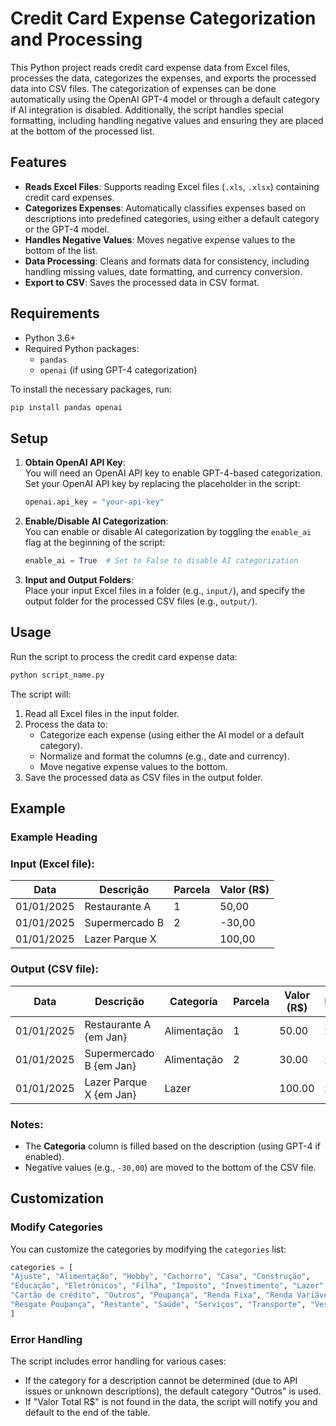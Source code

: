 # Credit Card Expense Categorization and Processing

This Python project reads credit card expense data from Excel files, processes the data, categorizes the expenses, and exports the processed data into CSV files. The categorization of expenses can be done automatically using the OpenAI GPT-4 model or through a default category if AI integration is disabled. Additionally, the script handles special formatting, including handling negative values and ensuring they are placed at the bottom of the processed list.

## Features

- **Reads Excel Files**: Supports reading Excel files (`.xls`, `.xlsx`) containing credit card expenses.
- **Categorizes Expenses**: Automatically classifies expenses based on descriptions into predefined categories, using either a default category or the GPT-4 model.
- **Handles Negative Values**: Moves negative expense values to the bottom of the list.
- **Data Processing**: Cleans and formats data for consistency, including handling missing values, date formatting, and currency conversion.
- **Export to CSV**: Saves the processed data in CSV format.

## Requirements

- Python 3.6+
- Required Python packages:
    - `pandas`
    - `openai` (if using GPT-4 categorization)

To install the necessary packages, run:

```bash
pip install pandas openai
`````

## Setup

1. **Obtain OpenAI API Key**:  
   You will need an OpenAI API key to enable GPT-4-based categorization. Set your OpenAI API key by replacing the placeholder in the script:

   ```python
   openai.api_key = "your-api-key"
   ````

2. **Enable/Disable AI Categorization**:  
   You can enable or disable AI categorization by toggling the `enable_ai` flag at the beginning of the script:

   ```python
   enable_ai = True  # Set to False to disable AI categorization
   ````

3. **Input and Output Folders**:  
   Place your input Excel files in a folder (e.g., `input/`), and specify the output folder for the processed CSV files (e.g., `output/`).

## Usage

Run the script to process the credit card expense data:

```bash
python script_name.py
````

The script will:

1. Read all Excel files in the input folder.
2. Process the data to:
    - Categorize each expense (using either the AI model or a default category).
    - Normalize and format the columns (e.g., date and currency).
    - Move negative expense values to the bottom.
3. Save the processed data as CSV files in the output folder.

## Example

### Example Heading

### Input (Excel file):

| Data       | Descrição                   | Parcela | Valor (R$) |  
|------------|-----------------------------|---------|------------|  
| 01/01/2025 | Restaurante A                | 1       | 50,00      |  
| 01/01/2025 | Supermercado B               | 2       | -30,00     |  
| 01/01/2025 | Lazer Parque X               |         | 100,00     |  

### Output (CSV file):

| Data       | Descrição                   | Categoria       | Parcela | Valor (R$) | Pago |  
|------------|-----------------------------|-----------------|---------|------------|------|  
| 01/01/2025 | Restaurante A {em Jan}       | Alimentação     | 1       | 50.00      | x    |  
| 01/01/2025 | Supermercado B {em Jan}      | Alimentação     | 2       | 30.00      | x    |  
| 01/01/2025 | Lazer Parque X {em Jan}      | Lazer           |         | 100.00     | x    |  

### Notes:

- The **Categoria** column is filled based on the description (using GPT-4 if enabled).
- Negative values (e.g., `-30,00`) are moved to the bottom of the CSV file.

## Customization

### Modify Categories

You can customize the categories by modifying the `categories` list:

```python
categories = [
"Ajuste", "Alimentação", "Hobby", "Cachorro", "Casa", "Construção",
"Educação", "Eletrônicos", "Filha", "Imposto", "Investimento", "Lazer",
"Cartão de crédito", "Outros", "Poupança", "Renda Fixa", "Renda Variável",
"Resgate Poupança", "Restante", "Saúde", "Serviços", "Transporte", "Vestuário"
]
````

### Error Handling

The script includes error handling for various cases:
- If the category for a description cannot be determined (due to API issues or unknown descriptions), the default category "Outros" is used.
- If "Valor Total R$" is not found in the data, the script will notify you and default to the end of the table.
